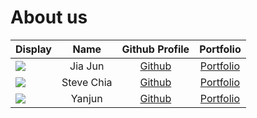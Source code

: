 # About us
Display |                     Name                     |             Github Profile              | Portfolio 
--------|:--------------------------------------------:|:---------------------------------------:|:---------:
![](https://via.placeholder.com/100.png?text=Photo) |                   Jia Jun                    | [Github](https://github.com/jiajun2002) | [Portfolio](jiajun2002)
![](https://via.placeholder.com/100.png?text=Photo) |                  Steve Chia                  | [Github](https://github.com/Stevexchia) | [Portfolio](stevexchia)
![](https://via.placeholder.com/100.png?text=Photo) | Yanjun | [Github](https://github.com/xyanjun02) | [Portfolio](xyanjun02)
